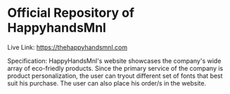 # Official Repository of HappyhandsMnl

Live Link: https://thehappyhandsmnl.com

Specification: HappyHandsMnl's website showcases the company's wide array of eco-friedly products. Since the primary service of the company is product personalization, the user can tryout different set of fonts that best suit his purchase. The user can also place his order/s in the website.
